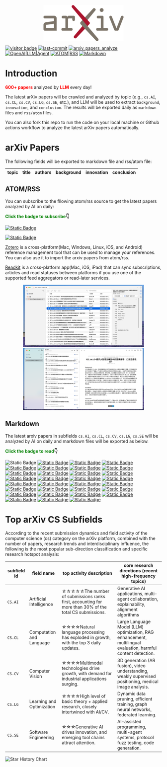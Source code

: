 <div  align="center">    
<img src="static/imgs/arxiv-logo.png" alt="arXiv" align=center />
<br/>
</div>

[![visitor badge](https://visitor-badge.laobi.icu/badge?page_id=nituchao.latest_arxiv_analyze_ai)](https://github.com/nituchao/latest_arxiv_analyze_ai/)
[![last-commit](https://img.shields.io/github/last-commit/nituchao/latest_arxiv_analyze_ai?logo=github&color=32CD32)](https://github.com/nituchao/latest_arxiv_analyze_ai/)
[![arxiv_papers_analyze](https://github.com/nituchao/latest_arxiv_analyze_ai/actions/workflows/arxiv_papers_analyze.yml/badge.svg?color=32CD32)](https://github.com/nituchao/latest_arxiv_analyze_ai/actions/workflows/arxiv_papers_analyze.yml)
[![OpenAI|LLM|Agent](https://img.shields.io/badge/OpenAI-LLM|Agent-FF00FF)](https://github.com/nituchao/latest_arxiv_analyze_ai/)
[![ATOM|RSS](https://img.shields.io/badge/ATOM%7CRSS-Subscribe-00CED1)](https://nituchao.github.io/latest_arxiv_analyze_ai/arxiv_papers_data/rss.xml)
[![Markdown](https://img.shields.io/badge/Markdown-Static-00BFFF)](https://github.com/nituchao/latest_arxiv_analyze_ai/)


# Introduction

**<font color=red>600+ papers</font>** analyzed by **<font color=red>LLM</font>** every day!


The latest arXiv papers will be crawled and analyzed by topic (e.g., `cs.AI`, `cs.CL`, `cs.CV`, `cs.LG`, `cs.SE`, etc.), and LLM will be used to extract `background`, `innovation`, and `conclusion`. The results will be exported daily as `markdown` files and `rss/atom` files.

You can also fork this repo to run the code on your local machine or Github actions workflow to analyze the latest arXiv papers automatically.

# arXiv Papers

The following fields will be exported to markdown file and rss/atom file:

<table>
    <thead>
        <tr>
            <th>topic</th>
            <th>title</th>
            <th>authors</th>
            <th>background</th>
            <th>innovation</th>
            <th>conclusion</th>
        </tr>
    </thead>
</table>

## ATOM/RSS
You can subscribe to the fllowing atom/rss source to get the latest papers analyzed by AI on daily:

**<font color=green>Click the badge to subscribe</font>👇**

 [![Static Badge](https://img.shields.io/badge/ATOM-Click_To_Subscribe%20%7C%20Recommended-32CD32)](https://nituchao.github.io/latest_arxiv_analyze_ai/arxiv_papers_data/atom.xml) 

[![Static Badge](https://img.shields.io/badge/RSS-Click_To_Subscribe-32CD32)](https://nituchao.github.io/latest_arxiv_analyze_ai/arxiv_papers_data/rss.xml) 

[Zotero](https://www.zotero.org/) is a cross-platform(Mac, Windows, Linux, iOS, and Android) reference management tool that can be used to manage your references. You can also use it to import the arxiv papers from atom/rss.

[Readkit](https://readkit.app/) is a cross-platform app(Mac, iOS, iPad) that can sync subscriptions, articles and read statuses between platforms if you use one of the supported feed aggregators or read-later services.

<div align="center">
  <img src="static/imgs/zotero-rss-20250625.jpeg" alt="zotero" height="200">
  <img src="static/imgs/readkit-rss-20250625.jpeg" alt="readkit" height="200">
</div>

## Markdown
The latest arxiv papers in subfields `cs.AI`, `cs.CL`, `cs.CV`, `cs.LG`, `cs.SE` will be analyzed by AI on daily and markdown files will be exported as below. 

**<font color=green>Click the badge to read</font>👇**

![Static Badge](https://img.shields.io/badge/Markdown-arXivPaper-00BFFF)    [![Static Badge](https://img.shields.io/badge/20250719-686_Papers-32CD32)](https://github.com/nituchao/latest_arxiv_analyze_ai/blob/main/arxiv_papers_data/arxiv_papers_20250719_analyzed_Chinese.md)    [![Static Badge](https://img.shields.io/badge/20250718-688_Papers-32CD32)](https://github.com/nituchao/latest_arxiv_analyze_ai/blob/main/arxiv_papers_data/arxiv_papers_20250718_analyzed_Chinese.md)    [![Static Badge](https://img.shields.io/badge/20250717-738_Papers-32CD32)](https://github.com/nituchao/latest_arxiv_analyze_ai/blob/main/arxiv_papers_data/arxiv_papers_20250717_analyzed_Chinese.md)    [![Static Badge](https://img.shields.io/badge/20250716-828_Papers-32CD32)](https://github.com/nituchao/latest_arxiv_analyze_ai/blob/main/arxiv_papers_data/arxiv_papers_20250716_analyzed_Chinese.md)    [![Static Badge](https://img.shields.io/badge/20250715-1446_Papers-32CD32)](https://github.com/nituchao/latest_arxiv_analyze_ai/blob/main/arxiv_papers_data/arxiv_papers_20250715_analyzed_Chinese.md)    [![Static Badge](https://img.shields.io/badge/20250714-637_Papers-32CD32)](https://github.com/nituchao/latest_arxiv_analyze_ai/blob/main/arxiv_papers_data/arxiv_papers_20250714_analyzed_Chinese.md)    [![Static Badge](https://img.shields.io/badge/20250713-744_Papers-32CD32)](https://github.com/nituchao/latest_arxiv_analyze_ai/blob/main/arxiv_papers_data/arxiv_papers_20250713_analyzed_Chinese.md)    [![Static Badge](https://img.shields.io/badge/20250712-739_Papers-32CD32)](https://github.com/nituchao/latest_arxiv_analyze_ai/blob/main/arxiv_papers_data/arxiv_papers_20250712_analyzed_Chinese.md)    [![Static Badge](https://img.shields.io/badge/20250711-743_Papers-32CD32)](https://github.com/nituchao/latest_arxiv_analyze_ai/blob/main/arxiv_papers_data/arxiv_papers_20250711_analyzed_Chinese.md)    [![Static Badge](https://img.shields.io/badge/20250710-757_Papers-32CD32)](https://github.com/nituchao/latest_arxiv_analyze_ai/blob/main/arxiv_papers_data/arxiv_papers_20250710_analyzed_Chinese.md)    [![Static Badge](https://img.shields.io/badge/20250709-896_Papers-32CD32)](https://github.com/nituchao/latest_arxiv_analyze_ai/blob/main/arxiv_papers_data/arxiv_papers_20250709_analyzed_Chinese.md)    [![Static Badge](https://img.shields.io/badge/20250708-724_Papers-32CD32)](https://github.com/nituchao/latest_arxiv_analyze_ai/blob/main/arxiv_papers_data/arxiv_papers_20250708_analyzed_Chinese.md)    [![Static Badge](https://img.shields.io/badge/20250707-720_Papers-32CD32)](https://github.com/nituchao/latest_arxiv_analyze_ai/blob/main/arxiv_papers_data/arxiv_papers_20250707_analyzed_Chinese.md)    [![Static Badge](https://img.shields.io/badge/20250706-728_Papers-32CD32)](https://github.com/nituchao/latest_arxiv_analyze_ai/blob/main/arxiv_papers_data/arxiv_papers_20250706_analyzed_Chinese.md)    [![Static Badge](https://img.shields.io/badge/20250705-722_Papers-32CD32)](https://github.com/nituchao/latest_arxiv_analyze_ai/blob/main/arxiv_papers_data/arxiv_papers_20250705_analyzed_Chinese.md)    [![Static Badge](https://img.shields.io/badge/20250704-722_Papers-32CD32)](https://github.com/nituchao/latest_arxiv_analyze_ai/blob/main/arxiv_papers_data/arxiv_papers_20250704_analyzed_Chinese.md)    [![Static Badge](https://img.shields.io/badge/20250703-721_Papers-32CD32)](https://github.com/nituchao/latest_arxiv_analyze_ai/blob/main/arxiv_papers_data/arxiv_papers_20250703_analyzed_Chinese.md)    [![Static Badge](https://img.shields.io/badge/20250702-839_Papers-32CD32)](https://github.com/nituchao/latest_arxiv_analyze_ai/blob/main/arxiv_papers_data/arxiv_papers_20250702_analyzed_Chinese.md)    [![Static Badge](https://img.shields.io/badge/20250701-1516_Papers-32CD32)](https://github.com/nituchao/latest_arxiv_analyze_ai/blob/main/arxiv_papers_data/arxiv_papers_20250701_analyzed_Chinese.md)    [![Static Badge](https://img.shields.io/badge/20250630-780_Papers-32CD32)](https://github.com/nituchao/latest_arxiv_analyze_ai/blob/main/arxiv_papers_data/arxiv_papers_20250630_analyzed_Chinese.md)    [![Static Badge](https://img.shields.io/badge/20250629-711_Papers-32CD32)](https://github.com/nituchao/latest_arxiv_analyze_ai/blob/main/arxiv_papers_data/arxiv_papers_20250629_analyzed_Chinese.md)    [![Static Badge](https://img.shields.io/badge/20250628-715_Papers-32CD32)](https://github.com/nituchao/latest_arxiv_analyze_ai/blob/main/arxiv_papers_data/arxiv_papers_20250628_analyzed_Chinese.md)    [![Static Badge](https://img.shields.io/badge/20250627-715_Papers-32CD32)](https://github.com/nituchao/latest_arxiv_analyze_ai/blob/main/arxiv_papers_data/arxiv_papers_20250627_analyzed_Chinese.md)    [![Static Badge](https://img.shields.io/badge/20250626-653_Papers-32CD32)](https://github.com/nituchao/latest_arxiv_analyze_ai/blob/main/arxiv_papers_data/arxiv_papers_20250626_analyzed_Chinese.md)    [![Static Badge](https://img.shields.io/badge/20250625-748_Papers-32CD32)](https://github.com/nituchao/latest_arxiv_analyze_ai/blob/main/arxiv_papers_data/arxiv_papers_20250625_analyzed_Chinese.md)    [![Static Badge](https://img.shields.io/badge/20250624-444_Papers-32CD32)](https://github.com/nituchao/latest_arxiv_analyze_ai/blob/main/arxiv_papers_data/arxiv_papers_20250624_analyzed_Chinese.md)    [![Static Badge](https://img.shields.io/badge/20250623-371_Papers-32CD32)](https://github.com/nituchao/latest_arxiv_analyze_ai/blob/main/arxiv_papers_data/arxiv_papers_20250623_analyzed_Chinese.md)    [![Static Badge](https://img.shields.io/badge/20250622-219_Papers-32CD32)](https://github.com/nituchao/latest_arxiv_analyze_ai/blob/main/arxiv_papers_data/arxiv_papers_20250622_analyzed_Chinese.md)    [![Static Badge](https://img.shields.io/badge/20250621-010_Papers-32CD32)](https://github.com/nituchao/latest_arxiv_analyze_ai/blob/main/arxiv_papers_data/arxiv_papers_20250621_analyzed_Chinese.md)    [![Static Badge](https://img.shields.io/badge/20250620-291_Papers-32CD32)](https://github.com/nituchao/latest_arxiv_analyze_ai/blob/main/arxiv_papers_data/arxiv_papers_20250620_analyzed_Chinese.md)


# Top arXiv CS Subfields
According to the recent submission dynamics and field activity of the computer science (cs) category on the arXiv platform, combined with the number of papers, research trends and interdisciplinary influence, the following is the most popular sub-direction classification and specific research hotspot analysis:


| subfield id | field name | top activity description | core research directions (recent high-frequency topics) |
| --- | --- | --- | --- |
| `CS.AI` | Artificial Intelligence | ☆☆☆☆☆The number of submissions ranks first, accounting for more than 30% of the total CS submissions. | Generative AI applications, multi-agent collaboration, explainability, alignment algorithms |
| `CS.CL` | Computation and Language | ☆☆☆☆Natural language processing has exploded in growth, with the top 3 daily updates. | Large Language Model (LLM) optimization, RAG enhancement, multilingual evaluation, harmful content detection. |
| `CS.CV` | Computer Vision | ☆☆☆☆Multimodal technologies drive growth, with demand for industrial applications surging. | 3D generation (AR fusion), video understanding, weakly supervised positioning, medical image analysis. | 
| `CS.LG` | Learning and Optimization | ☆☆☆☆High level of basic theory + applied research, closely intertwined with AI/CV. | Dynamic data pruning, efficient training, graph neural networks, federated learning. |
| `CS.SE` | Software Engineering | ☆☆☆Generative AI drives innovation, and emerging tool chains attract attention. | AI-assisted programming, multi-agent systems, protocol fuzz testing, code generation. |


<picture>
  <source
    media="(prefers-color-scheme: dark)"
    srcset="
      https://api.star-history.com/svg?repos=nituchao/latest_arxiv_analyze_ai&type=Date&theme=dark
    "
  />
  <source
    media="(prefers-color-scheme: light)"
    srcset="
      https://api.star-history.com/svg?repos=nituchao/latest_arxiv_analyze_ai&type=Date
    "
  />
  <img
    alt="Star History Chart"
    src="https://api.star-history.com/svg?repos=nituchao/latest_arxiv_analyze_ai&type=Date"
  />
</picture>
